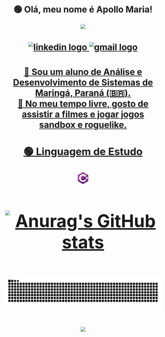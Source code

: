 <h1 align="center">🟢 Olá, meu nome é Apollo Maria!  </h1>


<div align="center">
<img src="https://media.giphy.com/media/vFKqnCdLPNOKc/giphy.gif"/>

###
<h1>
<div align="center">
  <a href="https://www.linkedin.com/in/apollomaria/"> 
  <img src="https://img.shields.io/static/v1?message=LinkedIn&logo=linkedin&label=&color=800080&logoColor=white&labelColor=&style=for-the-badge" height="28" alt="linkedin logo"  />
  <a href="mailto:apollomscarvalho"> 
  <img src="https://img.shields.io/badge/Gmail-333333?style=for-the-badge&logo=&color=800080&" height="28" alt="gmail logo"  />
</div>

###


<p align="center">📗  Sou um aluno de Análise e Desenvolvimento de Sistemas de Maringá, Paraná (🇧🇷).  <br>💚  No meu tempo livre, gosto de assistir a filmes e jogar jogos sandbox e roguelike.  </p>

###

<div align="center">
<h3 align="center">🟢 Linguagem de Estudo</h3>
<p align="center"> <img src="https://raw.githubusercontent.com/devicons/devicon/master/icons/csharp/csharp-original.svg" alt="csharp" width="40" height="40"/>

</div>

###

<h1 align="center">
  
![Anurag's GitHub stats](https://github-readme-stats.vercel.app/api?username=apollomaria&title_color=F0F6FC&text_color=838587&bg_color=0D1117&border_color=0D1117&icon_color=16C60C&locale=pt-br&rank_icon=github&custom_title=🟢&nbsp;Minhas&nbsp;Estatísticas&text_bold=false&ring_color=800080&show_icons=true)


<h1 align="center">
<picture>
  <source media="(prefers-color-scheme: dark)" srcset="https://raw.githubusercontent.com/apollomaria/apollomaria/output/github-contribution-grid-snake-dark.svg">
  <source media="(prefers-color-scheme: light)" srcset="https://raw.githubusercontent.com/apollomaria/apollomaria/output/github-contribution-grid-snake.svg">
  <img alt="github contribution grid snake animation" src="https://raw.githubusercontent.com/apollomaria/apollomaria/output/github-contribution-grid-snake.svg">
</picture>

<div align="center">
  <img src="https://visitor-badge.laobi.icu/badge?page_id=apollomaria&left_color=purple&right_color=green)"  />
</div>
